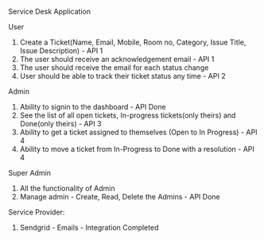 Service Desk Application

User
1. Create a Ticket(Name, Email, Mobile, Room no, Category, Issue Title, Issue Description) - API 1
2. The user should receive an acknowledgement email - API 1
3. The user should receive the email for each status change
4. User should be able to track their ticket status any time - API 2

Admin
1. Ability to signin to the dashboard - API Done
2. See the list of all open tickets, In-progress tickets(only theirs) and Done(only theirs) - API 3
3. Ability to get a ticket assigned to themselves (Open to In Progress) - API 4
4. Ability to move a ticket from In-Progress to Done with a resolution - API 4


Super Admin
1. All the functionality of Admin
2. Manage admin - Create, Read, Delete the Admins - API Done


Service Provider:
1. Sendgrid - Emails - Integration Completed
